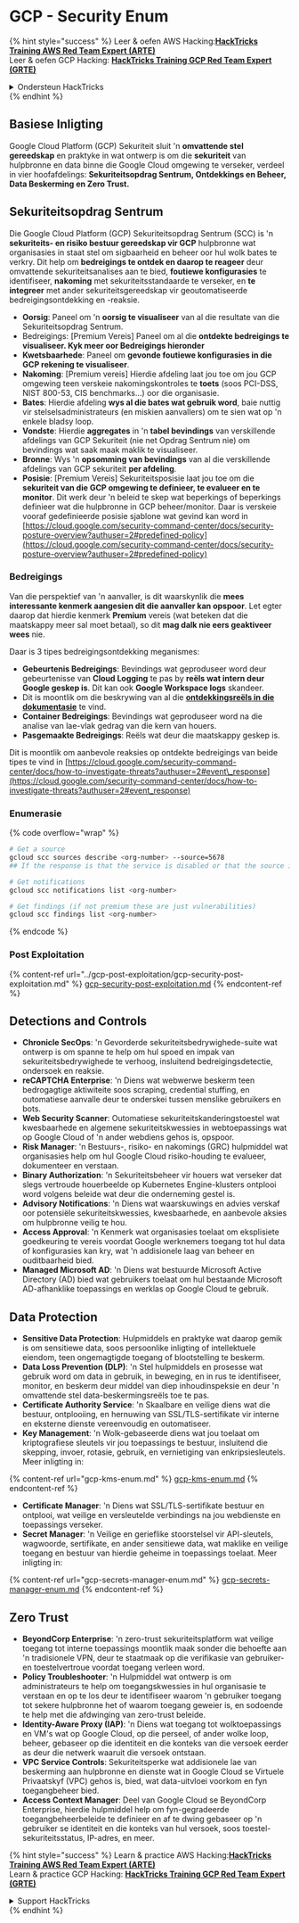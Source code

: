 # GCP - Security Enum

{% hint style="success" %}
Leer & oefen AWS Hacking:<img src="../../../.gitbook/assets/image (1) (1) (1) (1).png" alt="" data-size="line">[**HackTricks Training AWS Red Team Expert (ARTE)**](https://training.hacktricks.xyz/courses/arte)<img src="../../../.gitbook/assets/image (1) (1) (1) (1).png" alt="" data-size="line">\
Leer & oefen GCP Hacking: <img src="../../../.gitbook/assets/image (2) (1).png" alt="" data-size="line">[**HackTricks Training GCP Red Team Expert (GRTE)**<img src="../../../.gitbook/assets/image (2) (1).png" alt="" data-size="line">](https://training.hacktricks.xyz/courses/grte)

<details>

<summary>Ondersteun HackTricks</summary>

* Kyk na die [**subskripsie planne**](https://github.com/sponsors/carlospolop)!
* **Sluit aan by die** 💬 [**Discord groep**](https://discord.gg/hRep4RUj7f) of die [**telegram groep**](https://t.me/peass) of **volg** ons op **Twitter** 🐦 [**@hacktricks\_live**](https://twitter.com/hacktricks_live)**.**
* **Deel hacking truuks deur PRs in te dien na die** [**HackTricks**](https://github.com/carlospolop/hacktricks) en [**HackTricks Cloud**](https://github.com/carlospolop/hacktricks-cloud) github repos.

</details>
{% endhint %}

## Basiese Inligting

Google Cloud Platform (GCP) Sekuriteit sluit 'n **omvattende stel gereedskap** en praktyke in wat ontwerp is om die **sekuriteit** van hulpbronne en data binne die Google Cloud omgewing te verseker, verdeel in vier hoofafdelings: **Sekuriteitsopdrag Sentrum, Ontdekkings en Beheer, Data Beskerming en Zero Trust.**

## **Sekuriteitsopdrag Sentrum**

Die Google Cloud Platform (GCP) Sekuriteitsopdrag Sentrum (SCC) is 'n **sekuriteits- en risiko bestuur gereedskap vir GCP** hulpbronne wat organisasies in staat stel om sigbaarheid en beheer oor hul wolk bates te verkry. Dit help om **bedreigings te ontdek en daarop te reageer** deur omvattende sekuriteitsanalises aan te bied, **foutiewe konfigurasies** te identifiseer, **nakoming** met sekuriteitsstandaarde te verseker, en **te integreer** met ander sekuriteitsgereedskap vir geoutomatiseerde bedreigingsontdekking en -reaksie.

* **Oorsig**: Paneel om 'n **oorsig te visualiseer** van al die resultate van die Sekuriteitsopdrag Sentrum.
* Bedreigings: \[Premium Vereis] Paneel om al die **ontdekte bedreigings te visualiseer. Kyk meer oor Bedreigings hieronder**
* **Kwetsbaarhede**: Paneel om **gevonde foutiewe konfigurasies in die GCP rekening te visualiseer**.
* **Nakoming**: \[Premium vereis] Hierdie afdeling laat jou toe om jou GCP omgewing teen verskeie nakomingskontroles te **toets** (soos PCI-DSS, NIST 800-53, CIS benchmarks...) oor die organisasie.
* **Bates**: Hierdie afdeling **wys al die bates wat gebruik word**, baie nuttig vir stelselsadministrateurs (en miskien aanvallers) om te sien wat op 'n enkele bladsy loop.
* **Vondste**: Hierdie **aggregates** in 'n **tabel bevindings** van verskillende afdelings van GCP Sekuriteit (nie net Opdrag Sentrum nie) om bevindings wat saak maak maklik te visualiseer.
* **Bronne**: Wys 'n **opsomming van bevindings** van al die verskillende afdelings van GCP sekuriteit **per afdeling**.
* **Posisie**: \[Premium Vereis] Sekuriteitsposisie laat jou toe om die **sekuriteit van die GCP omgewing te definieer, te evalueer en te monitor**. Dit werk deur 'n beleid te skep wat beperkings of beperkings definieer wat die hulpbronne in GCP beheer/monitor. Daar is verskeie vooraf gedefinieerde posisie sjablone wat gevind kan word in [https://cloud.google.com/security-command-center/docs/security-posture-overview?authuser=2#predefined-policy](https://cloud.google.com/security-command-center/docs/security-posture-overview?authuser=2#predefined-policy)

### **Bedreigings**

Van die perspektief van 'n aanvaller, is dit waarskynlik die **mees interessante kenmerk aangesien dit die aanvaller kan opspoor**. Let egter daarop dat hierdie kenmerk **Premium** vereis (wat beteken dat die maatskappy meer sal moet betaal), so dit **mag dalk nie eers geaktiveer wees** nie.

Daar is 3 tipes bedreigingsontdekking meganismes:

* **Gebeurtenis Bedreigings**: Bevindings wat geproduseer word deur gebeurtenisse van **Cloud Logging** te pas by **reëls wat intern deur Google geskep is**. Dit kan ook **Google Workspace logs** skandeer.
* Dit is moontlik om die beskrywing van al die [**ontdekkingsreëls in die dokumentasie**](https://cloud.google.com/security-command-center/docs/concepts-event-threat-detection-overview?authuser=2#how_works) te vind.
* **Container Bedreigings**: Bevindings wat geproduseer word na die analise van lae-vlak gedrag van die kern van houers.
* **Pasgemaakte Bedreigings**: Reëls wat deur die maatskappy geskep is.

Dit is moontlik om aanbevole reaksies op ontdekte bedreigings van beide tipes te vind in [https://cloud.google.com/security-command-center/docs/how-to-investigate-threats?authuser=2#event\_response](https://cloud.google.com/security-command-center/docs/how-to-investigate-threats?authuser=2#event_response)

### Enumerasie

{% code overflow="wrap" %}
```bash
# Get a source
gcloud scc sources describe <org-number> --source=5678
## If the response is that the service is disabled or that the source is not found, then, it isn't enabled

# Get notifications
gcloud scc notifications list <org-number>

# Get findings (if not premium these are just vulnerabilities)
gcloud scc findings list <org-number>
```
{% endcode %}

### Post Exploitation

{% content-ref url="../gcp-post-exploitation/gcp-security-post-exploitation.md" %}
[gcp-security-post-exploitation.md](../gcp-post-exploitation/gcp-security-post-exploitation.md)
{% endcontent-ref %}

## Detections and Controls

* **Chronicle SecOps**: 'n Gevorderde sekuriteitsbedrywighede-suite wat ontwerp is om spanne te help om hul spoed en impak van sekuriteitsbedrywighede te verhoog, insluitend bedreigingsdetectie, ondersoek en reaksie.
* **reCAPTCHA Enterprise**: 'n Diens wat webwerwe beskerm teen bedrogagtige aktiwiteite soos scraping, credential stuffing, en outomatiese aanvalle deur te onderskei tussen menslike gebruikers en bots.
* **Web Security Scanner**: Outomatiese sekuriteitskanderingstoestel wat kwesbaarhede en algemene sekuriteitskwessies in webtoepassings wat op Google Cloud of 'n ander webdiens gehos is, opspoor.
* **Risk Manager**: 'n Bestuurs-, risiko- en nakomings (GRC) hulpmiddel wat organisasies help om hul Google Cloud risiko-houding te evalueer, dokumenteer en verstaan.
* **Binary Authorization**: 'n Sekuriteitsbeheer vir houers wat verseker dat slegs vertroude houerbeelde op Kubernetes Engine-klusters ontplooi word volgens beleide wat deur die onderneming gestel is.
* **Advisory Notifications**: 'n Diens wat waarskuwings en advies verskaf oor potensiële sekuriteitskwessies, kwesbaarhede, en aanbevole aksies om hulpbronne veilig te hou.
* **Access Approval**: 'n Kenmerk wat organisasies toelaat om eksplisiete goedkeuring te vereis voordat Google werknemers toegang tot hul data of konfigurasies kan kry, wat 'n addisionele laag van beheer en ouditbaarheid bied.
* **Managed Microsoft AD**: 'n Diens wat bestuurde Microsoft Active Directory (AD) bied wat gebruikers toelaat om hul bestaande Microsoft AD-afhanklike toepassings en werklas op Google Cloud te gebruik.

## Data Protection

* **Sensitive Data Protection**: Hulpmiddels en praktyke wat daarop gemik is om sensitiewe data, soos persoonlike inligting of intellektuele eiendom, teen ongemagtigde toegang of blootstelling te beskerm.
* **Data Loss Prevention (DLP)**: 'n Stel hulpmiddels en prosesse wat gebruik word om data in gebruik, in beweging, en in rus te identifiseer, monitor, en beskerm deur middel van diep inhoudinspeksie en deur 'n omvattende stel data-beskermingsreëls toe te pas.
* **Certificate Authority Service**: 'n Skaalbare en veilige diens wat die bestuur, ontplooiing, en hernuwing van SSL/TLS-sertifikate vir interne en eksterne dienste vereenvoudig en outomatiseer.
* **Key Management**: 'n Wolk-gebaseerde diens wat jou toelaat om kriptografiese sleutels vir jou toepassings te bestuur, insluitend die skepping, invoer, rotasie, gebruik, en vernietiging van enkripsiesleutels. Meer inligting in:

{% content-ref url="gcp-kms-enum.md" %}
[gcp-kms-enum.md](gcp-kms-enum.md)
{% endcontent-ref %}

* **Certificate Manager**: 'n Diens wat SSL/TLS-sertifikate bestuur en ontplooi, wat veilige en versleutelde verbindings na jou webdienste en toepassings verseker.
* **Secret Manager**: 'n Veilige en gerieflike stoorstelsel vir API-sleutels, wagwoorde, sertifikate, en ander sensitiewe data, wat maklike en veilige toegang en bestuur van hierdie geheime in toepassings toelaat. Meer inligting in:

{% content-ref url="gcp-secrets-manager-enum.md" %}
[gcp-secrets-manager-enum.md](gcp-secrets-manager-enum.md)
{% endcontent-ref %}

## Zero Trust

* **BeyondCorp Enterprise**: 'n zero-trust sekuriteitsplatform wat veilige toegang tot interne toepassings moontlik maak sonder die behoefte aan 'n tradisionele VPN, deur te staatmaak op die verifikasie van gebruiker- en toestelvertroue voordat toegang verleen word.
* **Policy Troubleshooter**: 'n Hulpmiddel wat ontwerp is om administrateurs te help om toegangskwessies in hul organisasie te verstaan en op te los deur te identifiseer waarom 'n gebruiker toegang tot sekere hulpbronne het of waarom toegang geweier is, en sodoende te help met die afdwinging van zero-trust beleide.
* **Identity-Aware Proxy (IAP)**: 'n Diens wat toegang tot wolktoepassings en VM's wat op Google Cloud, op die perseel, of ander wolke loop, beheer, gebaseer op die identiteit en die konteks van die versoek eerder as deur die netwerk waaruit die versoek ontstaan.
* **VPC Service Controls**: Sekuriteitsperke wat addisionele lae van beskerming aan hulpbronne en dienste wat in Google Cloud se Virtuele Privaatskyf (VPC) gehos is, bied, wat data-uitvloei voorkom en fyn toegangbeheer bied.
* **Access Context Manager**: Deel van Google Cloud se BeyondCorp Enterprise, hierdie hulpmiddel help om fyn-gegradeerde toegangbeheerbeleide te definieer en af te dwing gebaseer op 'n gebruiker se identiteit en die konteks van hul versoek, soos toestel-sekuriteitsstatus, IP-adres, en meer.

{% hint style="success" %}
Learn & practice AWS Hacking:<img src="../../../.gitbook/assets/image (1) (1) (1) (1).png" alt="" data-size="line">[**HackTricks Training AWS Red Team Expert (ARTE)**](https://training.hacktricks.xyz/courses/arte)<img src="../../../.gitbook/assets/image (1) (1) (1) (1).png" alt="" data-size="line">\
Learn & practice GCP Hacking: <img src="../../../.gitbook/assets/image (2) (1).png" alt="" data-size="line">[**HackTricks Training GCP Red Team Expert (GRTE)**<img src="../../../.gitbook/assets/image (2) (1).png" alt="" data-size="line">](https://training.hacktricks.xyz/courses/grte)

<details>

<summary>Support HackTricks</summary>

* Check the [**subscription plans**](https://github.com/sponsors/carlospolop)!
* **Join the** 💬 [**Discord group**](https://discord.gg/hRep4RUj7f) or the [**telegram group**](https://t.me/peass) or **follow** us on **Twitter** 🐦 [**@hacktricks\_live**](https://twitter.com/hacktricks_live)**.**
* **Share hacking tricks by submitting PRs to the** [**HackTricks**](https://github.com/carlospolop/hacktricks) and [**HackTricks Cloud**](https://github.com/carlospolop/hacktricks-cloud) github repos.

</details>
{% endhint %}
